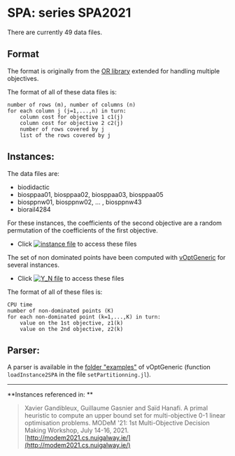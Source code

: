 # SPA: series SPA2021

There are currently 49 data files.


## Format
The format is originally from the [OR library](http://people.brunel.ac.uk/~mastjjb/jeb/orlib/sppinfo.html) extended for handling multiple objectives.

The format of all of these data files is:

    number of rows (m), number of columns (n)   
    for each column j (j=1,...,n) in turn:    
        column cost for objective 1 c1(j)
        column cost for objective 2 c2(j)
        number of rows covered by j
        list of the rows covered by j


## Instances:

The data files are:
+    biodidactic
+    biosppaa01, biosppaa02, biosppaa03, biosppaa05
+    biosppnw01, biosppnw02, ... , biosppnw43
+    biorail4284

For these instances, the coefficients of the second objective are a random permutation of the coefficients of the first objective.   

+ Click [![instance file](../img/icon/dl-instance.png "instance file")](instances/) to access these files   


The set of non dominated points have been computed with [vOptGeneric](https://github.com/vOptSolver/vOptGeneric.jl) for several instances.

+ Click [![Y_N file](../img/icon/dl-z.png "Y_N file")](Y/) to access these files

The format of all of these files is:

    CPU time   
    number of non-dominated points (K)
    for each non-dominated point (k=1,...,K) in turn:
        value on the 1st objective, z1(k)
        value on the 2nd objective, z2(k)


## Parser:

A parser is available in the [folder "examples"](https://github.com/vOptSolver/vOptGeneric.jl/tree/master/examples) of vOptGeneric (function `loadInstance2SPA` in the file `setPartitionning.jl`).


***


**Instances referenced  in: **

> Xavier Gandibleux, Guillaume Gasnier and Saïd Hanafi.
  A primal heuristic to compute an upper bound set for multi-objective 0-1 linear optimisation problems.
  MODeM '21: 1st Multi-Objective Decision Making Workshop, July 14-16, 2021.
  [http://modem2021.cs.nuigalway.ie/](http://modem2021.cs.nuigalway.ie/)
